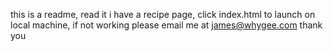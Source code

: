 this is a readme, 
read it
i have a recipe page, click index.html to launch on local machine, if not working please email me at james@whygee.com
thank you 